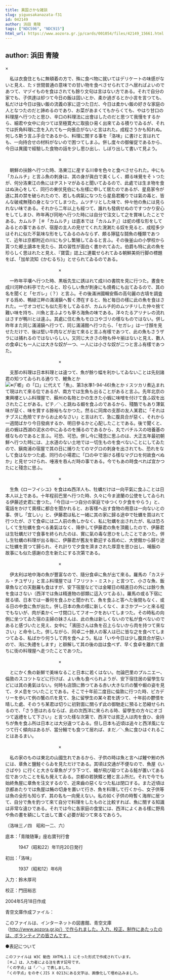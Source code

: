```yaml
---
title: 異国さかな雑談
slug: yiguosakanazata-f31
id: 042149
author: 浜田 青陵
tags: ["NDC596", "NDC915"]
html_url: https://www.aozora.gr.jp/cards/001054/files/42149_15661.html
---
```


## author: 浜田 青陵

×

　私は衣食住ともに無頓着の方で、殊に食べ物に就いてはデリケートの味感がないと見え、たゞ世間普通の意味での甘い物を食べさせられてさへ居ればよいのであつて、マヅイものを食はされても餘り文句は言はない方である。それで自分の家でも、子供達は却つて今日の飯は固いとか、柔か過ぎるとか小言を言つても、私だけは今日は強い飯の流義の家に逗つた日だ、今日は柔かい飯の好きな家庭の人となつたのだと諦めるのであり、お菜があまくてもからくても、やはり甘口の料理屋へ行つたと思ひ、辛口の料理法に出會はしたのだと思つて我慢をするから、細君や女中に向つては至極寛大に取扱ひ易く出來てゐる積りでゐるが、それでは折角料理に念を入れても一向張合がないと言はれた。成程さうかも知れぬ。何しろ斯う言ふ手合であるから、料理に關する事を「洛味」に書けと言はれても、一向持合せの材料がないので困つてしまふ。併し度々の御催促であるから、今日は異國で經驗した食物の話を少し思ひ出し、しぼり出して書いて見よう。

　　　　　　　　　　　　×

　朝鮮の扶餘へ行つた時、洛東江に産する川幸を色々と食べさせられた。中にも「カムルチ」と言ふ魚の刺身は、其の身が眞白で美くしく、頗る味覺をそゝつたが、何分洛東江の魚にはヂストマがゐると聞いてゐるので、此處では生ま物を食はぬ決心をして、同行の東伏見伯にも左樣に申して居たのであるが、星島家令が遂に其の禁を破られたので、若しも病氣になつたら星島君獨りでは氣の毒と、皆んな破戒無殘の身となつてしまつた。ムツチリとした味で、仲々他の魚には見られない味である。それから二年以上も經つて、誰れも發病せぬのですつかり安心をしてしまひ、昨年再び同地へ行つた時には自分で注文して之を賞味したことである。カムルチ［＃「カムルチ」は底本では「カルムチ」］は蛇の樣な形をしてゐるとの事であるが、宿屋の主人の見せてくれた溌溂たる奴を見ると、成程多少はそれに似た不氣味な形をしてゐるのみならず、頗る獰猛な鬪魚の種類であつて、近年は京都附近の川にも少し繁殖してゐると言ふ。その後釜山の小學校から貰つた郷土讀本を見たら、其の習性が面白く書かれてゐた。伯爵も特に此の魚を珍らしく思はれたと見え、『寶雲』誌上に連載せられてゐる朝鮮美術行脚の標題をば、「加牟流知《かむるち》」とせられてゐるのである。

　　　　　　　　　　　　×

　一昨年平壤へ行つた時、黒板先生に誘はれて成川の書院を見に行つた。晝食を成川河畔の料亭でたべると、珍らしい魚が刺身にも燒肴にも出てゐるので、其の名を聞くと「セガレ」（？）と言ふ。その後滿洲國輯安縣の高句麗の古墳を調査する爲め、鴨緑江畔の滿浦鎭へ暫く滯在すると、殆ど毎日の樣に此の魚を食はされた。一寸オコゼにも似た形をしてゐるが、カムルチ的のムツチリした仲々捨て難い味を持ち、川魚と言ふよりも寧ろ海魚の味である。洋々たるアリナレの流れはさすが鴨川とは違ふ。其處に住む魚もモロコやゴリの樣なものではない。併し昨年また同じ滿浦鎭へ行つて、同じ滿浦館へ行つたら、「セガレ」は一寸顏を見せただけで、後は堅い牛肉などが出て來ると言ふ有樣であつて、此の魚もさうザラには捕れるのではないらしい。又同じ大きさの物も仲々揃はないと見え、數人の食卓にも一人には大きな奴が一つ、一人には小さな奴が二つと言ふ有樣であつた。

　　　　　　　　　　　　×

　支那の料理は日本料理とは違つて、魚が餘り幅を利かしてゐないことは先刻諸君の知つてゐられる通りで、鯉魚とか![※(「喞」の「口」に代えて「魚」、第3水準1-94-46)](https://www.aozora.gr.jp/cards/001054/files/../../../gaiji/1-94/1-94-46.png)魚とかゞスツカリ煮込まれて現はれて來る位であるが、南方では生魚も出ることがあると言ふ。先年北京の東興樓といふ料理屋で、蘇州の名物とかの生きた小蝦に味噌を付けて食ふ奴を出されたことがある。ピチ／＼と跳ねる蝦を食ふのであるから、殘酷でもあり薄氣味が惡く、味を賞する餘裕もなかつた。然るに同席の支那の友人某君に「それはチブスに危險ですからお止めなさい」と言はれて、急に腹具合が惡く、それから一週間ばかり今日發病するか、明日參るかと心配したことである。後で聞くと、此の蝦は西湖の泥水の中にゐるのを捕るのであるから、丸でバチルスの培養基の樣なものであると言ふ。可恐、可恐。併し今に殘念に思ふのは、大正五年最初朝鮮へ行つた時には、上水道のない土地では一切生ものを食べないことにしてゐたので、鎭南浦の宿屋で其の日に捕りたてのマグロの刺身を出されても、恐れをなして食はなかつた處、同行の小場君に「口の中で溶ける樣なマグロを何故食べぬか」と見せつけられ、唾液を呑んだ時の事である。今でもあの時食べれば宜かつたにと殘念に思ふ。

　　　　　　　　　　　　×

　生魚《ローフイシユ》を食はぬ西洋人も、牡蠣だけは一向平氣に食ふことは日本人以上である。十年程前巴里へ行つた時、久々に今ま波蘭の公使をしてゐられる伊藤述史君に會つた。「今日は一つ自分の家庭でゆつくり夕食をやらう」と、電話をかけて奧樣に都合を聞かれると、お客樣へ出す食物の用意は一向ないとの事、併し「宜しい」と、伊藤君は私と一緒に其の家に歸る途中で牡蠣を買はれて行つたが、さて食卓には二人前の魚しかなく、私に牡蠣を出されたが、私は恐ろしくて生牡蠣を食べる勇氣はなく、降參して伊藤君の魚を頂戴したので、伊藤君は生牡蠣だけで食事を終られたのは、實に氣の毒な思ひをしたことであつた。併し生牡蠣の料理が出る毎に、伊藤君が舊友を歡迎する爲めに、大使館から歸り途に牡蠣を買つて歸られ、それ計りで夕食を濟まされた厚意を思ひ出し、哺飯の故事にも似た感謝の念を新たにする次第である。

　　　　　　　　　　　　×

　伊太利は地中海の魚が豐富なので、隨分食卓に魚が出て來る。羅馬の「カステル・チユザリ」と言ふ料理屋では「フリツト・ミスト」と言つて、小さな魚、飯章魚などの天麩羅も食はすが、安下宿屋などでは金曜日の精進日の外には餘り魚を食はさない（西洋では魚は精進物の部類に這入つてゐる）。羅馬の或る下宿に居る頃、日本では一番何を食ふかと聞かれて、魚を食ふと答へた後間もなく、或る日の中食に魚が出た。併し日本の魚の樣に新しくなく、まさかプーンと來る程でもないが、肉が柔かく一寸閉口してフオークをおいてしまつた。その時私の向側に坐つてゐた宿の主婦の妹さんは、此の魚は新しくないので私が食べないのであると感づいたと見え、女中に「濱田さんは魚を召上らないから肉を持つて來なさい」と命令した。併しながら、同卓二十餘人の客人は已に皆な之を食べてしまつてゐる、私ばかり何うして肉を食へよう。私は「いや今日は少し腹具合が惡いので、洵に失禮をします」と辯解して其の後の皿は食べず、早く食卓を離れて直ちに街の料理屋へ走つたことであつた。

　　　　　　　　　　　　×

　とにかく魚の新鮮で美味なること日本に若くはない。勿論巴里のプルニエー、倫敦のスコツトなどに行けば、よい魚も食べられようが、安下宿住居の留學生などには其の勇氣はない。何時も店頭に飾つてある赤い大きな爪の蟹や蝦の姿を見て、タメ息をついたことである。そこで十年前二度目に倫敦に行つた時、ピカデリーを歩いて例の蟹の爪を見て、急に留學生の某々君を誘つて、十年前の鬱憤を晴した處、そのうち某君は切りに初對面に關らず此の御馳走に預ると恐縮せられるので、「さう思はれるならば、此の次西洋に來られる時、留學生の方々にオゴつて返禮をして下さい」と言つた樣な次第で、西洋では貧乏人は肉を食ひ、金持ちが魚を食ふ所は日本とは大分違つてゐる。但し日本も近頃は追々と西洋風になつて行く傾向はあるが、當分鰯でも食つて居れば、まだ／＼魚に食ひはぐれることはあるまい。

　　　　　　　　　　　　×

　私の家のものは東北の山國生れであるから、子供の時は魚と言へば鯉や鮒の外には、章魚と鹽鮭ぐらゐを見ただけである。其頃は交通が不便なので、魚屋《いさばや》に行くと大きな章魚がブラ下つて、蠅が飛び廻つてゐる鮭が置いてある位であつたことを私も覺えてゐる。京都の若狹鰈と鱧と言ふ所だ。それで今でも始終魚屋に章魚を注文するので、近來齒の惡くなつた私は閉口する。また近頃は京都あたりでは魚屋は鮪の切身を置いて行き、魚を料理して行くから、女子供等は魚の全形も知らず、其の名も一向覺えない。私の如く子供の時暫く海岸に居つて、自分で魚を釣つて來て自分で料理をしたものと比較すれば、魚に關する知識は非常な違ひである。それでは今に各家庭の食堂には、西洋によくある樣に野鳥や魚の畫を額にして出して置く必要が起つて來るであらう。

（洛味三ノ四　昭和一二、六）













底本：「青陵随筆」座右寶刊行會


　　　1947（昭和22）年11月20日発行

初出：「洛味」

　　　1937（昭和12）年6月

入力：鈴木厚司

校正：門田裕志

2004年5月18日作成

青空文庫作成ファイル：

このファイルは、インターネットの図書館、青空文庫（http://www.aozora.gr.jp/）で作られました。入力、校正、制作にあたったのは、ボランティアの皆さんです。











●表記について


	このファイルは W3C 勧告 XHTML1.1 にそった形式で作成されています。
	［＃…］は、入力者による注を表す記号です。
	「くの字点」は「／＼」で表しました。
	「くの字点」をのぞくJIS X 0213にある文字は、画像化して埋め込みました。